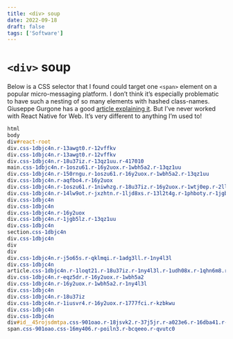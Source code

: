 ```yaml
---
title: <div> soup
date: 2022-09-18
draft: false
tags: ['Software']
---
```


# `<div>` soup

Below is a CSS selector that I found could target one `<span>` element on a popular micro-messaging platform. I&nbsp;don’t think it’s especially problematic to have such a nesting of so many elements with hashed class-names. Giuseppe Gurgone has a good [article explaining it](https://giuseppegurgone.com/twitter-html). But I’ve never worked with React Native for Web. It’s very different to anything I’m used to!

```css
html
body
div#react-root
div.css-1dbjc4n.r-13awgt0.r-12vffkv
div.css-1dbjc4n.r-13awgt0.r-12vffkv
div.css-1dbjc4n.r-18u37iz.r-13qz1uu.r-417010
main.css-1dbjc4n.r-1oszu61.r-16y2uox.r-1wbh5a2.r-13qz1uu
div.css-1dbjc4n.r-150rngu.r-1oszu61.r-16y2uox.r-1wbh5a2.r-13qz1uu
div.css-1dbjc4n.r-aqfbo4.r-16y2uox
div.css-1dbjc4n.r-1oszu61.r-1niwhzg.r-18u37iz.r-16y2uox.r-1wtj0ep.r-2llsf.r-13qz1uu
div.css-1dbjc4n.r-14lw9ot.r-jxzhtn.r-1ljd8xs.r-13l2t4g.r-1phboty.r-1jgb5lz.r-11wrixw.r-61z16t.r-13qz1uu.r-184en5c
div.css-1dbjc4n
div.css-1dbjc4n
div.css-1dbjc4n.r-16y2uox
div.css-1dbjc4n.r-1jgb5lz.r-13qz1uu
div.css-1dbjc4n
section.css-1dbjc4n
div.css-1dbjc4n
div
div
div.css-1dbjc4n.r-j5o65s.r-qklmqi.r-1adg3ll.r-1ny4l3l
div.css-1dbjc4n
article.css-1dbjc4n.r-1loqt21.r-18u37iz.r-1ny4l3l.r-1udh08x.r-1qhn6m8.r-i023vh.r-o7ynqc.r-6416eg
div.css-1dbjc4n.r-eqz5dr.r-16y2uox.r-1wbh5a2
div.css-1dbjc4n.r-16y2uox.r-1wbh5a2.r-1ny4l3l
div.css-1dbjc4n
div.css-1dbjc4n.r-18u37iz
div.css-1dbjc4n.r-1iusvr4.r-16y2uox.r-1777fci.r-kzbkwu
div.css-1dbjc4n
div.css-1dbjc4n
div#id__45rojsdmtpa.css-901oao.r-18jsvk2.r-37j5jr.r-a023e6.r-16dba41.r-rjixqe.r-bcqeeo.r-bnwqim.r-qvutc0
span.css-901oao.css-16my406.r-poiln3.r-bcqeeo.r-qvutc0
```
